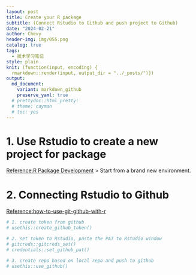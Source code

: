 ```yaml
---
layout: post
title: Create your R package
subtitle: (Connect Rstudio to Github and push project to Github)
date: "2024-02-21"
author: Chevy
header-img: img/055.png
catalog: true
tags:
  - 技术学习笔记
style: plain 
knit: (function(input, encoding) {
  rmarkdown::render(input, output_dir = "../_posts/")})
output: 
  md_document:
    variant: markdown_github
    preserve_yaml: true
  # prettydoc::html_pretty:
  # theme: cayman
  # toc: yes
---
```


# 1. Use Rstudio to create a new project for package

[Reference:R Package
Development](https://www.youtube.com/watch?v=79s3z0gIuFU&ab_channel=JohnMuschelli)
\> Start from a brand new environment.

# 2. Connecting Rstudio to Github

[Reference:how-to-use-git-github-with-r](https://rfortherestofus.com/2021/02/how-to-use-git-github-with-r)

``` r
# 1. create token from github
# usethis::create_github_token()

# 2. set token to Rstudio, paste the PAT to Rstudio window
# gitcreds::gitcreds_set()
# credentials::set_github_pat()

# 3. create repo based on local repo and push to github
# usethis::use_github()
```
